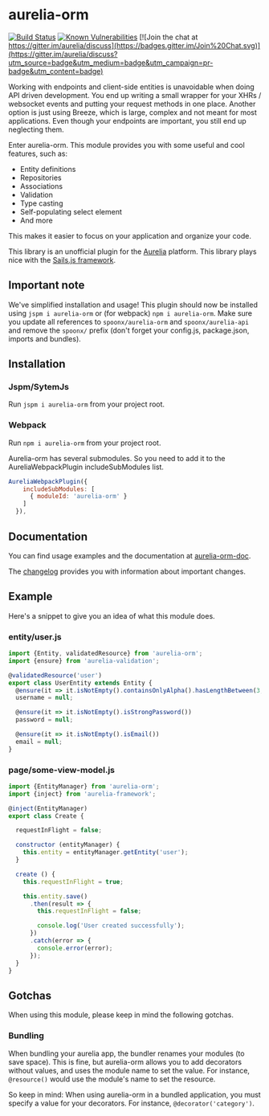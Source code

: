# aurelia-orm

[![Build Status](https://travis-ci.org/SpoonX/aurelia-orm.svg)](https://travis-ci.org/SpoonX/aurelia-orm)
[![Known Vulnerabilities](https://snyk.io/test/npm/name/badge.svg)](https://snyk.io/test/npm/aurelia-orm)
[![Join the chat at https://gitter.im/aurelia/discuss](https://badges.gitter.im/Join%20Chat.svg)](https://gitter.im/aurelia/discuss?utm_source=badge&utm_medium=badge&utm_campaign=pr-badge&utm_content=badge)

Working with endpoints and client-side entities is unavoidable when doing API driven development. You end up writing a small wrapper for your XHRs / websocket events and putting your request methods in one place.
Another option is just using Breeze, which is large, complex and not meant for most applications. Even though your endpoints are important, you still end up neglecting them.

Enter aurelia-orm. This module provides you with some useful and cool features, such as:

* Entity definitions
* Repositories
* Associations
* Validation
* Type casting
* Self-populating select element
* And more

This makes it easier to focus on your application and organize your code.

This library is an unofficial plugin for the [Aurelia](http://www.aurelia.io/) platform.
This library plays nice with the [Sails.js framework](http://sailsjs.org).

## Important note

We've simplified installation and usage! This plugin should now be installed using `jspm i aurelia-orm` or (for webpack) `npm i aurelia-orm`. Make sure you update all references to `spoonx/aurelia-orm` and `spoonx/aurelia-api` and remove the `spoonx/` prefix (don't forget your config.js, package.json, imports and bundles).

## Installation

### Jspm/SytemJs

Run `jspm i aurelia-orm` from your project root.

### Webpack

Run `npm i aurelia-orm` from your project root.

Aurelia-orm has several submodules. So you need to add it to the AureliaWebpackPlugin includeSubModules list.

```js
AureliaWebpackPlugin({
    includeSubModules: [
      { moduleId: 'aurelia-orm' }
    ]
  }),
```

## Documentation

You can find usage examples and the documentation at [aurelia-orm-doc](http://aurelia-orm.spoonx.org/).

The [changelog](doc/changelog.md) provides you with information about important changes.

## Example

Here's a snippet to give you an idea of what this module does.

### entity/user.js

```javascript
import {Entity, validatedResource} from 'aurelia-orm';
import {ensure} from 'aurelia-validation';

@validatedResource('user')
export class UserEntity extends Entity {
  @ensure(it => it.isNotEmpty().containsOnlyAlpha().hasLengthBetween(3, 20))
  username = null;

  @ensure(it => it.isNotEmpty().isStrongPassword())
  password = null;

  @ensure(it => it.isNotEmpty().isEmail())
  email = null;
}
```

### page/some-view-model.js

```javascript
import {EntityManager} from 'aurelia-orm';
import {inject} from 'aurelia-framework';

@inject(EntityManager)
export class Create {

  requestInFlight = false;

  constructor (entityManager) {
    this.entity = entityManager.getEntity('user');
  }

  create () {
    this.requestInFlight = true;

    this.entity.save()
      .then(result => {
        this.requestInFlight = false;

        console.log('User created successfully');
      })
      .catch(error => {
        console.error(error);
      });
  }
}
```

## Gotchas

When using this module, please keep in mind the following gotchas.

### Bundling

When bundling your aurelia app, the bundler renames your modules (to save space).
This is fine, but aurelia-orm allows you to add decorators without values, and uses the module name to set the value.
For instance, `@resource()` would use the module's name to set the resource.

So keep in mind: When using aurelia-orm in a bundled application, you must specify a value for your decorators.
For instance, `@decorator('category')`.
